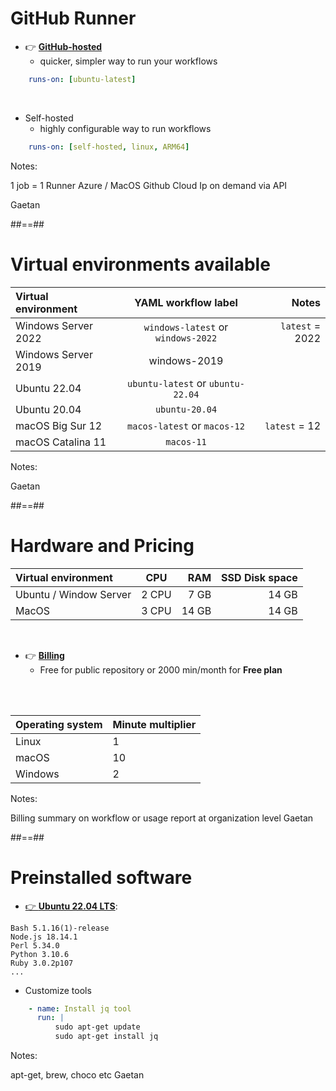 <!-- .slide: class="with-code" -->
# GitHub Runner

* 👉 [**GitHub-hosted**](https://docs.github.com/en/actions/using-github-hosted-runners/about-github-hosted-runners)
  * quicker, simpler way to run your workflows

```yaml
    runs-on: [ubuntu-latest]
```
<!-- .element: class="big-code" -->

<br/>

* Self-hosted
  * highly configurable way to run workflows

```yaml
    runs-on: [self-hosted, linux, ARM64]
```
<!-- .element: class="big-code" -->

Notes:

1 job = 1 Runner
Azure / MacOS Github Cloud
Ip on demand via API

Gaetan

##==##
<!-- .slide: -->
# Virtual environments available

| Virtual environment |        YAML workflow label         |           Notes |
|:--------------------|:----------------------------------:|----------------:|
| Windows Server 2022 | `windows-latest` or `windows-2022` | `latest` = 2022 |
| Windows Server 2019 |            windows-2019            |                 |
| Ubuntu 22.04        | `ubuntu-latest` or `ubuntu-22.04`  |                 |
| Ubuntu 20.04        |           `ubuntu-20.04`           |                 |
| macOS Big Sur 12    |    `macos-latest` or `macos-12`    |   `latest` = 12 |
| macOS Catalina 11   |             `macos-11`             |                 |

Notes:

Gaetan

##==##
<!-- .slide: -->
# Hardware and Pricing

| Virtual environment    |  CPU  |   RAM | SSD Disk space |
|:-----------------------|:-----:|------:|---------------:|
| Ubuntu / Window Server | 2 CPU |  7 GB |          14 GB |
| MacOS                  | 3 CPU | 14 GB |          14 GB |


<br/>

* 👉 [**Billing**](https://docs.github.com/en/billing/managing-billing-for-github-actions/about-billing-for-github-actions)
  * Free for public repository or 2000 min/month for **Free plan**

<br/>
<br/>

| Operating system | Minute multiplier |
|:-----------------|:------------------|
| Linux            | 1                 |
| macOS            | 10                |
| Windows          | 2                 |

Notes:

Billing summary on workflow or usage report at organization level
Gaetan

##==##
<!-- .slide: class="with-code" -->

# Preinstalled software

* [👉 **Ubuntu 22.04 LTS**](https://github.com/actions/runner-images/blob/main/images/linux/Ubuntu2204-Readme.md): 

```
Bash 5.1.16(1)-release
Node.js 18.14.1
Perl 5.34.0
Python 3.10.6
Ruby 3.0.2p107
...
```

* Customize tools

```yaml
    - name: Install jq tool
      run: |
          sudo apt-get update
          sudo apt-get install jq
```

Notes:

apt-get, brew, choco etc
Gaetan

